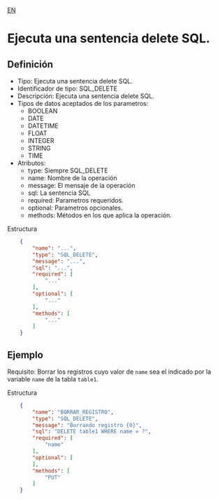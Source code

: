 [EN](SQL_DELETE.md)
# Ejecuta una sentencia delete SQL.

## Definición
* Tipo: Ejecuta una sentencia delete SQL.
* Identificador de tipo: SQL_DELETE
* Descripción: Ejecuta una sentencia delete SQL.
* Tipos de datos aceptados de los parametros:
  * BOOLEAN
  * DATE
  * DATETIME
  * FLOAT
  * INTEGER
  * STRING
  * TIME
* Atributos:
  * type: Siempre SQL_DELETE
  * name: Nombre de la operación
  * message: El mensaje de la operación
  * sql: La sentencia SQL 
  * required: Parametros requeridos.
  * optional: Parametros opcionales.
  * methods: Métodos en los que aplica la operación.

Estructura
```json
	{
		"name": "...",
		"type": "SQL_DELETE",
		"message": "...",
		"sql": "...",
		"required": [
			"..."
		],
		"optional": [
			"..."
		],
		"methods": [
			"..."
		]
	}
```
## Ejemplo

Requisito: Borrar los registros cuyo valor de `name` sea el indicado por la variable `name` de la tabla `table1`.

Estructura
```json
	{
		"name": "BORRAR_REGISTRO",
		"type": "SQL_DELETE",
		"message": "Borrando registro {0}",
		"sql": "DELETE table1 WHERE name = ?",
		"required": [
			"name"
		],
		"optional": [
		],
		"methods": [
			"PUT"
		]
	}
```
